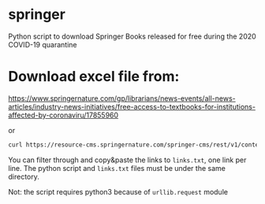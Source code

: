 # springer
Python script to download Springer Books released for free during the 2020 COVID-19 quarantine

# Download excel file from:
https://www.springernature.com/gp/librarians/news-events/all-news-articles/industry-news-initiatives/free-access-to-textbooks-for-institutions-affected-by-coronaviru/17855960

or

```bash
curl https://resource-cms.springernature.com/springer-cms/rest/v1/content/17858272/data/v5 -o books.xlsx
```

You can filter through and copy&paste the links to `links.txt`, one link per line.
The python script and `links.txt` files must be under the same directory.

Not: the script requires python3 because of `urllib.request` module
